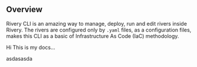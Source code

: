 ## Overview

Rivery CLI is an amazing way to manage, deploy, run and edit rivers inside Rivery. 
The rivers are configured only by `.yaml` files, as a configuration files, makes this CLI as a basic
of Infrastructure As Code (IaC) methodology.

Hi This is my docs...


asdasasda